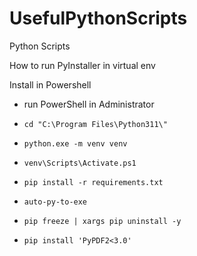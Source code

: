 # UsefulPythonScripts

Python Scripts

How to run PyInstaller in virtual env

Install in Powershell

- run PowerShell in Administrator
- `cd "C:\Program Files\Python311\"`
- `python.exe -m venv venv`
- `venv\Scripts\Activate.ps1`
- `pip install -r requirements.txt`
- `auto-py-to-exe`

- `pip freeze | xargs pip uninstall -y`

- `pip install 'PyPDF2<3.0'`
